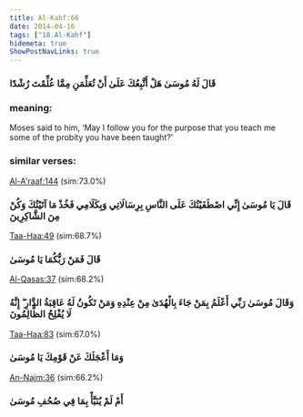 ```yaml
---
title: Al-Kahf:66
date: 2014-04-16
tags: ["18.Al-Kahf"]
hidemeta: true 
ShowPostNavLinks: true 
---
```

### قَالَ لَهُ مُوسَىٰ هَلْ أَتَّبِعُكَ عَلَىٰ أَنْ تُعَلِّمَنِ مِمَّا عُلِّمْتَ رُشْدًا
### meaning: 
Moses said to him, ‘May I follow you for the purpose that you teach me some of the probity you have been taught?’
### similar verses: 

[Al-A'raaf:144](/7/144) (sim:73.0%)

### قَالَ يَا مُوسَىٰ إِنِّي اصْطَفَيْتُكَ عَلَى النَّاسِ بِرِسَالَاتِي وَبِكَلَامِي فَخُذْ مَا آتَيْتُكَ وَكُنْ مِنَ الشَّاكِرِينَ

[Taa-Haa:49](/20/49) (sim:68.7%)

### قَالَ فَمَنْ رَبُّكُمَا يَا مُوسَىٰ

[Al-Qasas:37](/28/37) (sim:68.2%)

### وَقَالَ مُوسَىٰ رَبِّي أَعْلَمُ بِمَنْ جَاءَ بِالْهُدَىٰ مِنْ عِنْدِهِ وَمَنْ تَكُونُ لَهُ عَاقِبَةُ الدَّارِ ۖ إِنَّهُ لَا يُفْلِحُ الظَّالِمُونَ

[Taa-Haa:83](/20/83) (sim:67.0%)

### وَمَا أَعْجَلَكَ عَنْ قَوْمِكَ يَا مُوسَىٰ

[An-Najm:36](/53/36) (sim:66.2%)

### أَمْ لَمْ يُنَبَّأْ بِمَا فِي صُحُفِ مُوسَىٰ
